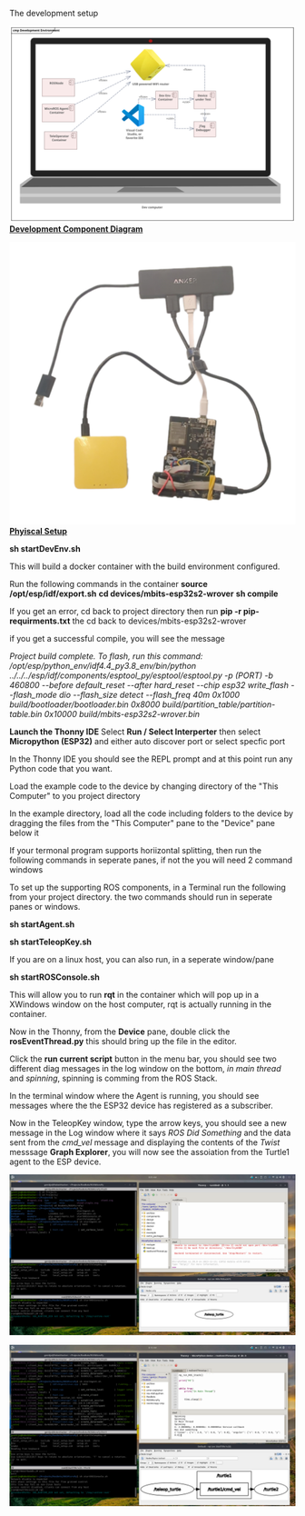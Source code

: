 The development setup


[ ![](../images/Development%20Environment.svg ) **Development Component Diagram**](../images/Development%20Environment.svg  )

[ ![]( ../images/PhyiscalDevSetup2.png ) **Phyiscal Setup**]( ../images/PhyiscalDevSetup2.png  )


**sh startDevEnv.sh**  

This will build a docker container with the build environment configured. 


Run the following commands in the container
**source /opt/esp/idf/export.sh**
**cd devices/mbits-esp32s2-wrover**
**sh compile**


If you get an error, cd back to project directory then run
**pip -r pip-requirments.txt**
the cd back to devices/mbits-esp32s2-wrover

if you get a successful compile, you will see the message

*Project build complete. To flash, run this command:
/opt/esp/python_env/idf4.4_py3.8_env/bin/python ../../../esp/idf/components/esptool_py/esptool/esptool.py -p (PORT) -b 460800 --before default_reset --after hard_reset --chip esp32  write_flash --flash_mode dio --flash_size detect --flash_freq 40m 0x1000 build/bootloader/bootloader.bin 0x8000 build/partition_table/partition-table.bin 0x10000 build/mbits-esp32s2-wrover.bin*


**Launch the Thonny IDE**
Select **Run / Select Interperter**
then select **Micropython (ESP32)**
and either auto discover port or select specfic port

In the Thonny IDE you should see the REPL prompt and at this point
run any Python code that you want. 

Load the example code to the device by changing directory of the "This Computer" to you project directory

In the example directory, load all the code including folders to the device by dragging the files from the "This Computer" pane to the "Device" pane below it

If your termonal program supports horiizontal splitting, then run the
following commands in seperate panes, if not the you will need 2 command
windows

To set up the supporting ROS components, in a Terminal run the following from your project directory. the two commands should run 
in seperate panes or windows.

**sh startAgent.sh**

**sh startTeleopKey.sh**

If you are on a linux host, you can also run, in a seperate window/pane

**sh startROSConsole.sh**

This will allow you to run **rqt** in the container which will pop up in a XWindows window on the host computer, rqt is actually running in the container.

Now in the Thonny, from the **Device** pane, double click the **rosEventThread.py** this should bring up the file in the editor.

Click the **run current script** button in the menu bar, you should 
see two different diag messages in the log window on the bottom, 
*in main thread* and *spinning*, spinning is comming from the ROS Stack.

In the terminal window where the Agent is running, you should see messages where the the ESP32 device has registered as a subscriber.

Now in the TeleopKey window, type the arrow keys, you should see a new 
message in the Log window where it says *ROS Did Something* and the data sent from the *cmd_vel* message and displaying the contents of the *Twist* messsage **Graph Explorer**, you will now see the assoiation from the Turtle1 agent to the ESP device.


![Screen shot before running](../images/startup.png)



![Screen shot before running](../images/running.png)
